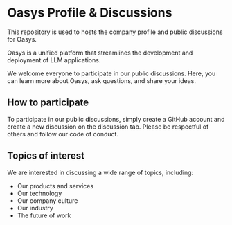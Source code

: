 # Oasys Profile & Discussions

This repository is used to hosts the company profile and public discussions for Oasys.

Oasys is a unified platform that streamlines the development and deployment of LLM applications.

We welcome everyone to participate in our public discussions. Here, you can learn more about Oasys, ask questions, and share your ideas.

## How to participate

To participate in our public discussions, simply create a GitHub account and create a new discussion on the discussion tab. Please be respectful of others and follow our code of conduct.

## Topics of interest

We are interested in discussing a wide range of topics, including:

- Our products and services
- Our technology
- Our company culture
- Our industry
- The future of work
